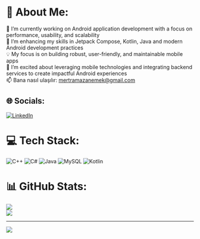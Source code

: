 # 💫 About Me:
🔭 I’m currently working on Android application development with a focus on performance, usability, and scalability<br>🌱 I’m enhancing my skills in Jetpack Compose, Kotlin, Java and modern Android development practices<br>💡 My focus is on building robust, user-friendly, and maintainable mobile apps<br>🚀 I’m excited about leveraging mobile technologies and integrating backend services to create impactful Android experiences<br>📫 Bana nasıl ulaşılır: mertramazanemek@gmail.com


## 🌐 Socials:
[![LinkedIn](https://img.shields.io/badge/LinkedIn-%230077B5.svg?logo=linkedin&logoColor=white)](https://linkedin.com/in/https://www.linkedin.com/in/mert-ramazan-emek/) 

# 💻 Tech Stack:
![C++](https://img.shields.io/badge/c++-%2300599C.svg?style=for-the-badge&logo=c%2B%2B&logoColor=white) ![C#](https://img.shields.io/badge/c%23-%23239120.svg?style=for-the-badge&logo=csharp&logoColor=white) ![Java](https://img.shields.io/badge/java-%23ED8B00.svg?style=for-the-badge&logo=openjdk&logoColor=white) ![MySQL](https://img.shields.io/badge/mysql-4479A1.svg?style=for-the-badge&logo=mysql&logoColor=white) ![Kotlin](https://img.shields.io/badge/kotlin-%237F52FF.svg?style=for-the-badge&logo=kotlin&logoColor=white)
# 📊 GitHub Stats:
![](https://github-readme-stats.vercel.app/api?username=MertRamazanEMEK&theme=dracula&hide_border=true&include_all_commits=false&count_private=false)<br/>
![](https://github-readme-stats.vercel.app/api/top-langs/?username=MertRamazanEMEK&theme=dracula&hide_border=true&include_all_commits=false&count_private=false&layout=compact)

---
[![](https://visitcount.itsvg.in/api?id=MertRamazanEMEK&icon=0&color=0)](https://visitcount.itsvg.in)

<!-- Proudly created with GPRM ( https://gprm.itsvg.in ) -->
